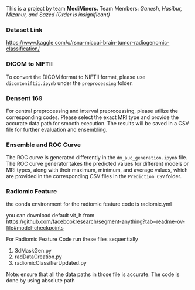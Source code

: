This is a project by team **MediMiners.** 
Team Members: _Ganesh, Hasibur, Mizanur, and Sazed (Order is insignificant)_

### Dataset Link
https://www.kaggle.com/c/rsna-miccai-brain-tumor-radiogenomic-classification/

### DICOM to NIFTII
To convert the DICOM format to NIFTII format, please use `dicomtoniftii.ipynb` under the `preprocessing` folder.

### Densent 169
For central preprocessing and interval preprocessing, please utilize the corresponding codes. Please select the exact MRI type and provide the accurate data path for smooth execution. The results will be saved in a CSV file for further evaluation and ensembling. 

### Ensemble and ROC Curve
The ROC curve is generated differently in the `dm_auc_generation.ipynb` file. The ROC curve generator takes the predicted values for different models or MRI types, along with their maximum, minimum, and average values, which are provided in the corresponding CSV files in the `Prediction_CSV` folder.


### Radiomic Feature
the conda environment for the radiomic feature code is radiomic.yml

you can download default vit_h from https://github.com/facebookresearch/segment-anything?tab=readme-ov-file#model-checkpoints

For Radiomic Feature Code run these files sequentially<br/>
1. 3dMaskGen.py <br/>
2. radDataCreation.py<br/>
3. radiomicClassifierUpdated.py<br/>

Note: ensure that all the data paths in those file is accurate. The code is done by using absolute path
